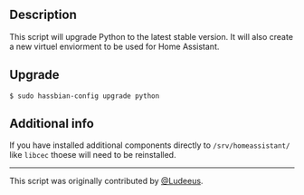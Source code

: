 ## Description
This script will upgrade Python to the latest stable version.
It will also create a new virtuel enviorment to be used for Home Assistant.

## Upgrade
```
$ sudo hassbian-config upgrade python
```

## Additional info
If you have installed additional components directly to `/srv/homeassistant/` like `libcec` thoese will need to be reinstalled.

***
This script was originally contributed by [@Ludeeus](https://github.com/ludeeus).
